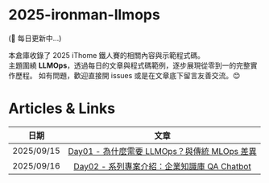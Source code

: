 # 2025-ironman-llmops

(🚧 每日更新中...)

本倉庫收錄了 2025 iThome 鐵人賽的相關內容與示範程式碼。  
主題圍繞 **LLMOps**，透過每日的文章與程式碼範例，逐步展現從零到一的完整實作歷程。
如有問題，歡迎直接開 issues 或是在文章底下留言友善交流。😊

# Articles & Links

| 日期       |                                              文章                                              |
| ---------- | :--------------------------------------------------------------------------------------------: |
| 2025/09/15 | [Day01 - 為什麼需要 LLMOps？與傳統 MLOps 差異](https://ithelp.ithome.com.tw/articles/10380053) |
| 2025/09/16 | [Day02 - 系列專案介紹：企業知識庫 QA Chatbot](https://ithelp.ithome.com.tw/articles/10380054)  |
